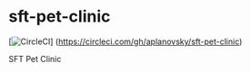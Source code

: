 # sft-pet-clinic

[![CircleCI](https://circleci.com/gh/aplanovsky/sft-pet-clinic.svg?style=svg)]
(https://circleci.com/gh/aplanovsky/sft-pet-clinic)

SFT Pet Clinic
